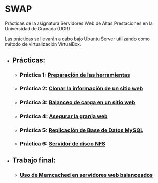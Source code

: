 # SWAP
Prácticas de la asignatura Servidores Web de Altas Prestaciones en la Universidad de Granada (UGR)

Las prácticas se llevarán a cabo bajo Ubuntu Server utilizando como método de virtualización VirtualBox.

- ## Prácticas:
    - ### Práctica 1: [Preparación de las herramientas](Prácticas/P1-PreparacionHerramientas.pdf)
    - ### Práctica 2: [Clonar la información de un sitio web](Prácticas/P2-ClonarInformacionSitioWeb.pdf)
    - ### Práctica 3: [Balanceo de carga en un sitio web](Prácticas/P3-BalanceoDeCarga.pdf)
    - ### Práctica 4: [Asegurar la granja web](Prácticas/P4-AsegurarGranjaWeb.pdf)
    - ### Práctica 5: [Replicación de Base de Datos MySQL](Prácticas/P5-ReplicacionBBDD.pdf)
    - ### Práctica 6: [Servidor de disco NFS](Prácticas/P6-ServidorDeDiscoNFS.pdf)

- ## Trabajo final: 
    - ### [Uso de Memcached en servidores web balanceados](TrabajoFinal/Memcached.pdf)
